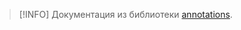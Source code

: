> [!INFO]
> Документация из библиотеки [annotations](../../annotations/index.md).

<!--@include: @/api/annotations/Аннотации/Повторяемый.md-->
